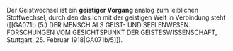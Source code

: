 
Der Geistwechsel ist ein **geistiger Vorgang** analog zum leiblichen Stoffwechsel, durch den das Ich mit der geistigen Welt in Verbindung steht ([[GA071b (5.) DER MENSCH ALS GEIST- UND SEELENWESEN. FORSCHUNGEN VOM GESICHTSPUNKT DER GEISTESWISSENSCHAFT, Stuttgart, 25. Februar 1918|GA071b/5]]).
